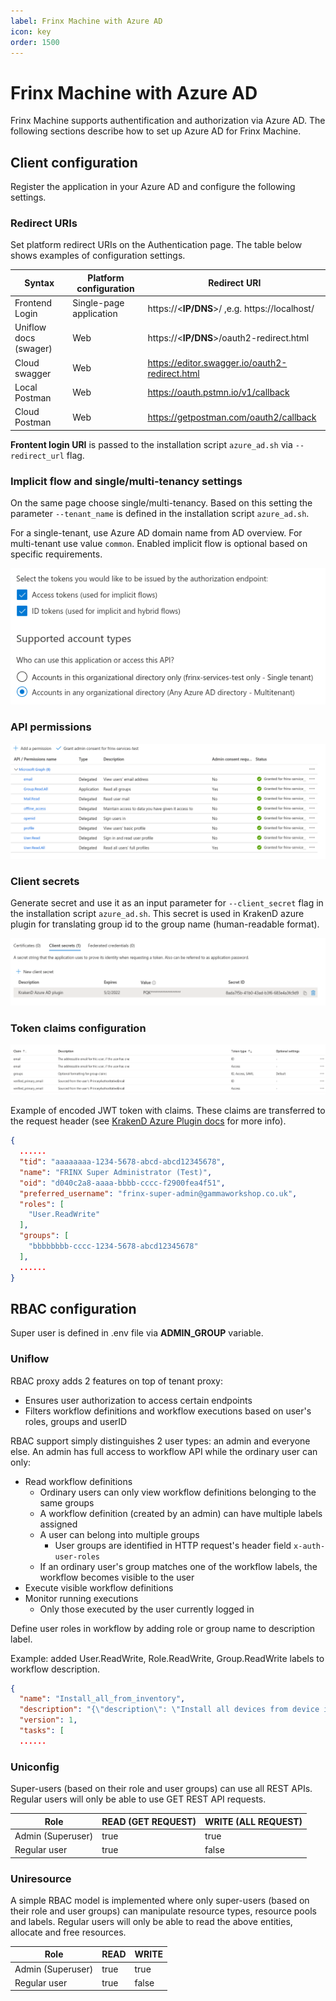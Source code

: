 ```yaml
---
label: Frinx Machine with Azure AD 
icon: key
order: 1500
---
```


# Frinx Machine with Azure AD 

Frinx Machine supports authentification and authorization via Azure AD. 
The following sections describe how to set up Azure AD for Frinx Machine.

## Client configuration

Register the application in your Azure AD and configure the following settings.


### Redirect URIs

Set platform redirect URIs on the Authentication page. The table below shows examples of configuration settings.

| Syntax                | Platform configuration  | Redirect URI                                    |
| ---                   | ---                     | ---                                             |
| Frontend Login        | Single-page application | https://<**IP/DNS**>/ ,e.g. https://localhost/  |
| Uniflow docs (swager) | Web                     | https://<**IP/DNS**>/oauth2-redirect.html       |
| Cloud swagger         | Web                     | https://editor.swagger.io/oauth2-redirect.html  |
| Local Postman         | Web                     | https://oauth.pstmn.io/v1/callback              |
| Cloud Postman         | Web                     | https://getpostman.com/oauth2/callback          |

**Frontent login URI** is passed to the installation script `azure_ad.sh` via `--redirect_url` flag.


### Implicit flow and single/multi-tenancy settings
On the same page choose single/multi-tenancy. Based on this setting the parameter `--tenant_name` is defined in the installation script `azure_ad.sh`.

For a single-tenant, use Azure AD domain name from AD overview. For multi-tenant use value `common`.
Enabled implicit flow is optional based on specific requirements. 

![Token config](azure_tenant.png)

### API permissions

![Client API permissions](azure_api_permissions.png)

### Client secrets

Generate secret and use it as an input parameter for `--client_secret` flag in the installation script `azure_ad.sh`.
This secret is used in KrakenD azure plugin for translating group id to the group name (human-readable format). 

![Azure client secrets](azure_client_secret.png)


### Token claims configuration

![Token claims configuration](azure_token_configuration.png)

Example of encoded JWT token with claims. These claims are transferred to the request header (see [KrakenD Azure Plugin docs](https://github.com/FRINXio/krakend-azure-plugin) for more info).

``` json
{
  ......
  "tid": "aaaaaaaa-1234-5678-abcd-abcd12345678",
  "name": "FRINX Super Administrator (Test)",
  "oid": "d040c2a8-aaaa-bbbb-cccc-f2900fea4f51",
  "preferred_username": "frinx-super-admin@gammaworkshop.co.uk",
  "roles": [
    "User.ReadWrite"
  ],
  "groups": [
    "bbbbbbbb-cccc-1234-5678-abcd12345678"
  ],
  ......
}
```

## RBAC configuration

Super user is defined in .env file via **ADMIN_GROUP** variable.

### Uniflow

RBAC proxy adds 2 features on top of tenant proxy:
* Ensures user authorization to access certain endpoints
* Filters workflow definitions and workflow executions based on user's roles, groups and userID

RBAC support simply distinguishes 2 user types: an admin and everyone else.
An admin has full access to workflow API while the ordinary user can only:
* Read workflow definitions
  * Ordinary users can only view workflow definitions belonging to the same groups
  * A workflow definition (created by an admin) can have multiple labels assigned
  * A user can belong into multiple groups 
    * User groups are identified in HTTP request's header field `x-auth-user-roles`
  * If an ordinary user's group matches one of the workflow labels, the workflow becomes visible to the user
* Execute visible workflow definitions 
* Monitor running executions
  * Only those executed by the user currently logged in

Define user roles in workflow by adding role or group name to description label.

Example: added User.ReadWrite, Role.ReadWrite, Group.ReadWrite labels to workflow description.

``` json
{
  "name": "Install_all_from_inventory",
  "description": "{\"description\": \"Install all devices from device inventory\", \"labels\": [\"User.ReadWrite\", \"Role.ReadWrite\", \"Group.ReadWrite\"]}",
  "version": 1,
  "tasks": [
  ......
```

### Uniconfig

Super-users (based on their role and user groups) can use all REST APIs. 
Regular users will only be able to use GET REST API requests.

| Role               | READ (GET REQUEST)   | WRITE (ALL REQUEST)  |
| ---                | ---                  | ---                  |
|Admin (Superuser)   | true                 | true                 |
|Regular user        | true                 | false                |

### Uniresource

A simple RBAC model is implemented where only super-users (based on their role and user groups) can manipulate resource types, resource pools and labels. Regular users will only be able to read the above entities, allocate and free resources.

|Role                | READ          | WRITE  |
| ---                | ---           | ---    |
|Admin (Superuser)   | true          | true   |
|Regular user        | true          | false  |
